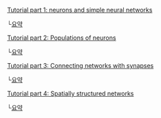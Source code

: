 [Tutorial part 1: neurons and simple neural networks](https://nest-simulator.readthedocs.io/en/stable/tutorials/pynest_tutorial/part_1_neurons_and_simple_neural_networks.html#pynest-tutorial-1)

└[요약](https://github.com/froggo-roggo/froggo-nest-study/blob/main/tutorial_doc/number1.md)



[Tutorial part 2: Populations of neurons](https://nest-simulator.readthedocs.io/en/stable/tutorials/pynest_tutorial/part_2_populations_of_neurons.html#pynest-tutorial-2)

└[요약](https://github.com/froggo-roggo/froggo-nest-study/blob/main/tutorial_doc/number2.md)



[Tutorial part 3: Connecting networks with synapses](https://nest-simulator.readthedocs.io/en/stable/tutorials/pynest_tutorial/part_3_connecting_networks_with_synapses.html#pynest-tutorial-3)

└[요약](https://github.com/froggo-roggo/froggo-nest-study/blob/main/tutorial_doc/number3.md)



[Tutorial part 4: Spatially structured networks](https://nest-simulator.readthedocs.io/en/stable/tutorials/pynest_tutorial/part_4_spatially_structured_networks.html#pynest-tutorial-4)

└[요약](https://github.com/froggo-roggo/froggo-nest-study/blob/main/tutorial_doc/number4.md)